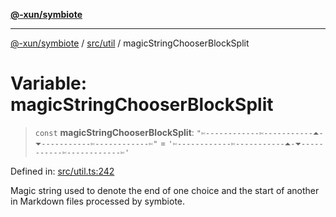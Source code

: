 [**@-xun/symbiote**](../../../README.md)

***

[@-xun/symbiote](../../../README.md) / [src/util](../README.md) / magicStringChooserBlockSplit

# Variable: magicStringChooserBlockSplit

> `const` **magicStringChooserBlockSplit**: `"✄------------✄-----------⏶-⏷-----------✄------------✄"` = `'✄------------✄-----------⏶-⏷-----------✄------------✄'`

Defined in: [src/util.ts:242](https://github.com/Xunnamius/symbiote/blob/3b6f45301765b7eab22ef0b67ed645f03c5935c3/src/util.ts#L242)

Magic string used to denote the end of one choice and the start of another in
Markdown files processed by symbiote.
